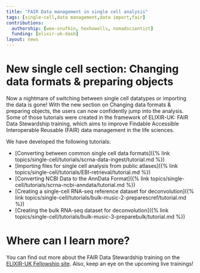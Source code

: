 ```yaml
---
title: "FAIR Data management in single cell analysis"
tags: [single-cell,data management,data import,fair]
contributions:
  authorship: [wee-snufkin, hexhowells, nomadscientist]
  funding: [elixir-uk-dash]
layout: news
---
```


# New single cell section: Changing data formats & preparing objects

Now a nightmare of switching between single cell datatypes or importing the data is gone! With the new section on Changing data formats & preparing objects, the users can now confidently jump into the analysis. Some of those tutorials were created in the framework of ELIXIR-UK: FAIR Data Stewardship training, which aims to improve Findable Accessible Interoperable Reusable (FAIR) data management in the life sciences.

We have developed the following tutorials:
-	[Converting between common single cell data formats]({% link topics/single-cell/tutorials/scrna-data-ingest/tutorial.md %})
-	[Importing files for single cell analysis from public atlases]({% link topics/single-cell/tutorials/EBI-retrieval/tutorial.md %})
-	[Converting NCBI Data to the AnnData Format]({% link topics/single-cell/tutorials/scrna-ncbi-anndata/tutorial.md %})
-	[Creating a single-cell RNA-seq reference dataset for deconvolution]({% link topics/single-cell/tutorials/bulk-music-2-preparescref/tutorial.md %})
-	[Creating the bulk RNA-seq dataset for deconvolution]({% link topics/single-cell/tutorials/bulk-music-3-preparebulk/tutorial.md %})


# Where can I learn more?

You can find out more about the FAIR Data Stewardship training on the [ELIXIR-UK Fellowship site](http://fellowship.elixiruknode.org/). Also, keep an eye on the upcoming live trainings!
